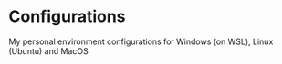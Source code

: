 # Configurations

My personal environment configurations for Windows (on WSL), Linux (Ubuntu) and MacOS

